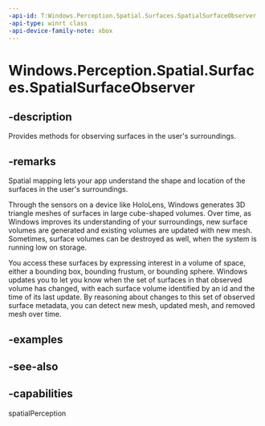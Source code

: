 ```yaml
---
-api-id: T:Windows.Perception.Spatial.Surfaces.SpatialSurfaceObserver
-api-type: winrt class
-api-device-family-note: xbox
---
```


<!-- Class syntax.
public class SpatialSurfaceObserver : Windows.Perception.Spatial.Surfaces.ISpatialSurfaceObserver
-->

# Windows.Perception.Spatial.Surfaces.SpatialSurfaceObserver

## -description
Provides methods for observing surfaces in the user's surroundings.

## -remarks
Spatial mapping lets your app understand the shape and location of the surfaces in the user's surroundings.

Through the sensors on a device like HoloLens, Windows generates 3D triangle meshes of surfaces in large cube-shaped volumes. Over time, as Windows improves its understanding of your surroundings, new surface volumes are generated and existing volumes are updated with new mesh. Sometimes, surface volumes can be destroyed as well, when the system is running low on storage.

You access these surfaces by expressing interest in a volume of space, either a bounding box, bounding frustum, or bounding sphere. Windows updates you to let you know when the set of surfaces in that observed volume has changed, with each surface volume identified by an id and the time of its last update. By reasoning about changes to this set of observed surface metadata, you can detect new mesh, updated mesh, and removed mesh over time.

## -examples

## -see-also

## -capabilities
spatialPerception
